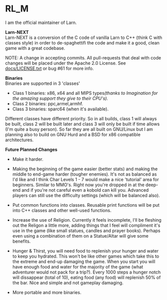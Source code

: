 
# RL_M
I am the official maintainer of Larn.

<b>Larn-NEXT</b></br>
Larn-NEXT is a conversion of the C code of vanilla Larn to C++ (think C with classes style) in order to de-spaghettifi the
code and make it a good, clean game with a great codebase.

NOTE: A change in accepting commits.  All pull-requests that deal with code changes
will be placed under the Apache 2.0 License.  See [docs/LICENSE.txt](https://github.com/atsb/RL_M/blob/master/docs/LICENSE.txt) or bug #61 for more info.

<b>Binaries</b></br>
Binaries are supported in 3 'classes'

* Class 1 binaries: x86, x64 and all MIPS types<i>(thanks to Imagination for the amazing support they give to their CPU's).</i>
* Class 2 binaries: ppc,armel,armhf.
* Class 3 binaries: sparc64 (when it's available).

Different classes have different priority.  So in all builds, class 1 will always be built, class 2 will be built later
and class 3 will only be built if time allows (I'm quite a busy person).  So far they are all built on GNU/Linux but I am
planning also to build on GNU Hurd and a BSD for x86 compatible architectures.</br>

<b>Future Planned Changes</b>
* Make it harder.
 
* Making the beginning of the game easier (better stats) and making the middle to end-game harder (tougher enemies).
  It's not as balanced as I'd like and I think Char Levels 1 - 7 would make a nice 'tutorial' area for beginners.
  Similar to MMO's.  Right now you're dropped in at the deep-end and if you're not careful even a kobold can kill you.
  Advanced players can still use the difficulty settings (which will be balanced also).
  
* Put common functions into classes.  Reusable print functions will be put into C++ classes and other
well-used functions.

* Increase the use of Religion.  Currently it feels incomplete, I'll be fleshing out the Religon a little more, adding things
that I feel will compliment it's use in the game (like small statues, candles and prayer books).  Perhaps even using a combination of them on a Statue/Altar will give some benefits.

* Hunger & Thirst, you will need food to replenish your hunger and water to keep you hydrated.  This won't be like other games
which take this to the extreme and end-up damaging the game.  When you start you will have enough food and water for the majority of the game (what adventurer would not pack for a trip?).  Every 1000 steps a hunger notch will dissappear (total of 10), eating food (any food) will replenish 50% of the bar.  Nice and simple and not gameplay damaging.

* More portable and more binaries.
